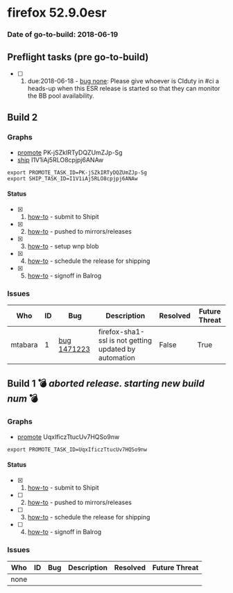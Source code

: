 # firefox 52.9.0esr

### Date of go-to-build: 2018-06-19

## Preflight tasks (pre go-to-build)
- [ ] 1. due:2018-06-18 - [bug none](https://bugzil.la/none): Please give whoever is CIduty in #ci a heads-up when this ESR release is started so that they can monitor the BB pool availability.

## Build 2  

### Graphs
* [promote](https://tools.taskcluster.net/push-inspector/#/PK-jSZkIRTyDQZUmZJp-Sg) PK-jSZkIRTyDQZUmZJp-Sg
* [ship](https://tools.taskcluster.net/push-inspector/#/I1V1iAj5RLO8cpjpj6ANAw) I1V1iAj5RLO8cpjpj6ANAw
```
export PROMOTE_TASK_ID=PK-jSZkIRTyDQZUmZJp-Sg
export SHIP_TASK_ID=I1V1iAj5RLO8cpjpj6ANAw
```


#### Status
- [x] 1.  [how-to](https://wiki.mozilla.org/Release:Release_Automation_on_Mercurial:Starting_a_Release#Submit_to_Ship_It)  - submit to Shipit
- [x] 2.  [how-to](https://github.com/mozilla-releng/releasewarrior-2.0/blob/master/docs/release-promotion/desktop/historic_relpro.md#1-push-to-releases-dir-mirrors)  - pushed to mirrors/releases
- [x] 3.  [how-to](https://public.etherpad-mozilla.org/p/wnp-coordination)  - setup wnp blob
- [x] 4.  [how-to](https://github.com/mozilla-releng/releasewarrior-2.0/blob/master/docs/release-promotion/desktop/historic_relpro.md#3-publish-release)  - schedule the release for shipping
- [x] 5.  [how-to](https://github.com/mozilla-releng/releasewarrior-2.0/blob/master/docs/release-promotion/desktop/historic_relpro.md#2-signoffs)  - signoff in Balrog

### Issues
| Who                 | ID               | Bug                                                                 | Description                | Resolved                | Future Threat                |
| ------------------- | ---------------- | ------------------------------------------------------------------- | -------------------------- | ----------------------- | ---------------------------- |
| mtabara  | 1 | [bug 1471223](https://bugzil.la/1471223)        | firefox-sha1-ssl is not getting updated by automation | False | True |

## Build 1  :bomb: _aborted release. starting new build num_ :bomb: 

### Graphs
* [promote](https://tools.taskcluster.net/push-inspector/#/UqxIficzTtucUv7HQSo9nw) UqxIficzTtucUv7HQSo9nw
```
export PROMOTE_TASK_ID=UqxIficzTtucUv7HQSo9nw
```


#### Status
- [x] 1.  [how-to](https://wiki.mozilla.org/Release:Release_Automation_on_Mercurial:Starting_a_Release#Submit_to_Ship_It)  - submit to Shipit
- [ ] 2.  [how-to](https://github.com/mozilla-releng/releasewarrior-2.0/blob/master/docs/release-promotion/desktop/historic_relpro.md#1-push-to-releases-dir-mirrors)  - pushed to mirrors/releases
- [ ] 3.  [how-to](https://github.com/mozilla-releng/releasewarrior-2.0/blob/master/docs/release-promotion/desktop/historic_relpro.md#3-publish-release)  - schedule the release for shipping
- [ ] 4.  [how-to](https://github.com/mozilla-releng/releasewarrior-2.0/blob/master/docs/release-promotion/desktop/historic_relpro.md#2-signoffs)  - signoff in Balrog

### Issues
| Who                 | ID               | Bug                                                                 | Description                | Resolved                | Future Threat                |
| ------------------- | ---------------- | ------------------------------------------------------------------- | -------------------------- | ----------------------- | ---------------------------- |
| none | | | | | |


